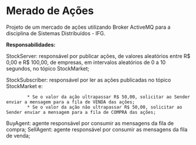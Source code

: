# Merado de Ações

Projeto de um mercado de ações utilizando Broker ActiveMQ para a disciplina de Sistemas Distribuídos - IFG. 

**Responsabilidades:**

StockServer: responsável por publicar ações, de valores aleatórios entre R$ 0,00 e R$ 100,00, de empresas, em intervalos aleatórios de 0 a 10 segundos, no tópico StockMarket;

StockSubscriber: responsável por ler as ações publicadas no tópico StockMarket e:

            * Se o valor da ação ultrapassar R$ 50,00, solicitar ao Sender enviar a mensagem para a fila de VENDA das ações;
            * Se o valor da ação não ultrapassar R$ 50,00, solicitar ao Sender enviar a mensagem para a fila de COMPRA das ações;
            
BuyAgent: agente responsável por consumir as mensagens da fila de compra;
SellAgent: agente responsável por consumir as mensagens da fila de venda;
